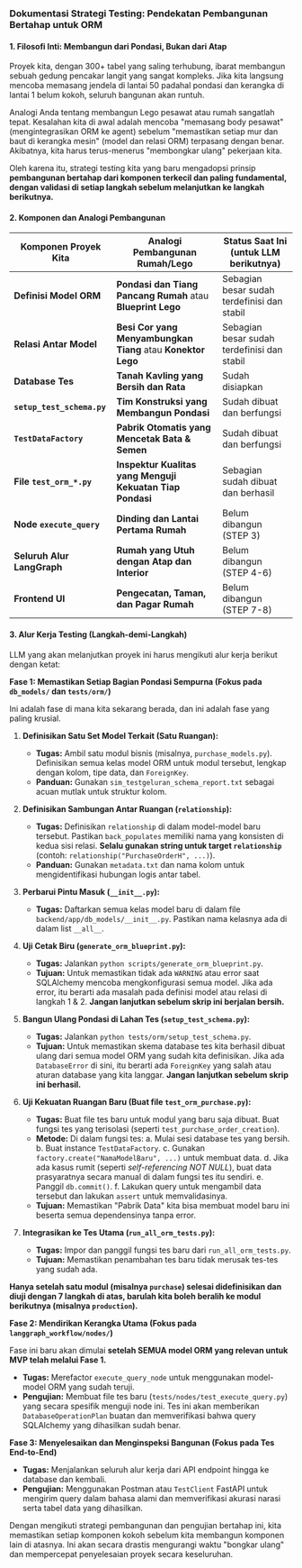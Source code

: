 
### **Dokumentasi Strategi Testing: Pendekatan Pembangunan Bertahap untuk ORM**

#### **1. Filosofi Inti: Membangun dari Pondasi, Bukan dari Atap**

Proyek kita, dengan 300+ tabel yang saling terhubung, ibarat membangun sebuah gedung pencakar langit yang sangat kompleks. Jika kita langsung mencoba memasang jendela di lantai 50 padahal pondasi dan kerangka di lantai 1 belum kokoh, seluruh bangunan akan runtuh.

Analogi Anda tentang membangun Lego pesawat atau rumah sangatlah tepat. Kesalahan kita di awal adalah mencoba "memasang body pesawat" (mengintegrasikan ORM ke agent) sebelum "memastikan setiap mur dan baut di kerangka mesin" (model dan relasi ORM) terpasang dengan benar. Akibatnya, kita harus terus-menerus "membongkar ulang" pekerjaan kita.

Oleh karena itu, strategi testing kita yang baru mengadopsi prinsip **pembangunan bertahap dari komponen terkecil dan paling fundamental, dengan validasi di setiap langkah sebelum melanjutkan ke langkah berikutnya.**

#### **2. Komponen dan Analogi Pembangunan**

| Komponen Proyek Kita        | Analogi Pembangunan Rumah/Lego                             | Status Saat Ini (untuk LLM berikutnya)      |
| --------------------------- | ---------------------------------------------------------- | ------------------------------------------- |
| **Definisi Model ORM**      | **Pondasi dan Tiang Pancang Rumah** atau **Blueprint Lego** | Sebagian besar sudah terdefinisi dan stabil |
| **Relasi Antar Model**      | **Besi Cor yang Menyambungkan Tiang** atau **Konektor Lego** | Sebagian besar sudah terdefinisi dan stabil |
| **Database Tes**            | **Tanah Kavling yang Bersih dan Rata**                     | Sudah disiapkan                               |
| **`setup_test_schema.py`**  | **Tim Konstruksi yang Membangun Pondasi**                  | Sudah dibuat dan berfungsi                 |
| **`TestDataFactory`**       | **Pabrik Otomatis yang Mencetak Bata & Semen**             | Sudah dibuat dan berfungsi                 |
| **File `test_orm_*.py`**    | **Inspektur Kualitas yang Menguji Kekuatan Tiap Pondasi**  | Sebagian sudah dibuat dan berhasil          |
| **Node `execute_query`**    | **Dinding dan Lantai Pertama Rumah**                       | Belum dibangun (STEP 3)                     |
| **Seluruh Alur LangGraph**  | **Rumah yang Utuh dengan Atap dan Interior**               | Belum dibangun (STEP 4-6)                   |
| **Frontend UI**             | **Pengecatan, Taman, dan Pagar Rumah**                     | Belum dibangun (STEP 7-8)                   |

#### **3. Alur Kerja Testing (Langkah-demi-Langkah)**

LLM yang akan melanjutkan proyek ini harus mengikuti alur kerja berikut dengan ketat:

**Fase 1: Memastikan Setiap Bagian Pondasi Sempurna (Fokus pada `db_models/` dan `tests/orm/`)**

Ini adalah fase di mana kita sekarang berada, dan ini adalah fase yang paling krusial.

1.  **Definisikan Satu Set Model Terkait (Satu Ruangan):**
    *   **Tugas:** Ambil satu modul bisnis (misalnya, `purchase_models.py`). Definisikan semua kelas model ORM untuk modul tersebut, lengkap dengan kolom, tipe data, dan `ForeignKey`.
    *   **Panduan:** Gunakan `sim_testgeluran_schema_report.txt` sebagai acuan mutlak untuk struktur kolom.

2.  **Definisikan Sambungan Antar Ruangan (`relationship`):**
    *   **Tugas:** Definisikan `relationship` di dalam model-model baru tersebut. Pastikan `back_populates` memiliki nama yang konsisten di kedua sisi relasi. **Selalu gunakan string untuk target `relationship`** (contoh: `relationship("PurchaseOrderH", ...)`).
    *   **Panduan:** Gunakan `metadata.txt` dan nama kolom untuk mengidentifikasi hubungan logis antar tabel.

3.  **Perbarui Pintu Masuk (`__init__.py`):**
    *   **Tugas:** Daftarkan semua kelas model baru di dalam file `backend/app/db_models/__init__.py`. Pastikan nama kelasnya ada di dalam list `__all__`.

4.  **Uji Cetak Biru (`generate_orm_blueprint.py`):**
    *   **Tugas:** Jalankan `python scripts/generate_orm_blueprint.py`.
    *   **Tujuan:** Untuk memastikan tidak ada `WARNING` atau error saat SQLAlchemy mencoba mengkonfigurasi semua model. Jika ada error, itu berarti ada masalah pada definisi model atau relasi di langkah 1 & 2. **Jangan lanjutkan sebelum skrip ini berjalan bersih.**

5.  **Bangun Ulang Pondasi di Lahan Tes (`setup_test_schema.py`):**
    *   **Tugas:** Jalankan `python tests/orm/setup_test_schema.py`.
    *   **Tujuan:** Untuk memastikan skema database tes kita berhasil dibuat ulang dari semua model ORM yang sudah kita definisikan. Jika ada `DatabaseError` di sini, itu berarti ada `ForeignKey` yang salah atau aturan database yang kita langgar. **Jangan lanjutkan sebelum skrip ini berhasil.**

6.  **Uji Kekuatan Ruangan Baru (Buat file `test_orm_purchase.py`):**
    *   **Tugas:** Buat file tes baru untuk modul yang baru saja dibuat. Buat fungsi tes yang terisolasi (seperti `test_purchase_order_creation`).
    *   **Metode:** Di dalam fungsi tes:
        a.  Mulai sesi database tes yang bersih.
        b.  Buat instance `TestDataFactory`.
        c.  Gunakan `factory.create("NamaModelBaru", ...)` untuk membuat data.
        d.  Jika ada kasus rumit (seperti *self-referencing NOT NULL*), buat data prasyaratnya secara manual di dalam fungsi tes itu sendiri.
        e.  Panggil `db.commit()`.
        f.  Lakukan query untuk mengambil data tersebut dan lakukan `assert` untuk memvalidasinya.
    *   **Tujuan:** Memastikan "Pabrik Data" kita bisa membuat model baru ini beserta semua dependensinya tanpa error.

7.  **Integrasikan ke Tes Utama (`run_all_orm_tests.py`):**
    *   **Tugas:** Impor dan panggil fungsi tes baru dari `run_all_orm_tests.py`.
    *   **Tujuan:** Memastikan penambahan tes baru tidak merusak tes-tes yang sudah ada.

**Hanya setelah satu modul (misalnya `purchase`) selesai didefinisikan dan diuji dengan 7 langkah di atas, barulah kita boleh beralih ke modul berikutnya (misalnya `production`).**

**Fase 2: Mendirikan Kerangka Utama (Fokus pada `langgraph_workflow/nodes/`)**

Fase ini baru akan dimulai **setelah SEMUA model ORM yang relevan untuk MVP telah melalui Fase 1.**

*   **Tugas:** Merefactor `execute_query_node` untuk menggunakan model-model ORM yang sudah teruji.
*   **Pengujian:** Membuat file tes baru (`tests/nodes/test_execute_query.py`) yang secara spesifik menguji node ini. Tes ini akan memberikan `DatabaseOperationPlan` buatan dan memverifikasi bahwa query SQLAlchemy yang dihasilkan sudah benar.

**Fase 3: Menyelesaikan dan Menginspeksi Bangunan (Fokus pada Tes End-to-End)**

*   **Tugas:** Menjalankan seluruh alur kerja dari API endpoint hingga ke database dan kembali.
*   **Pengujian:** Menggunakan Postman atau `TestClient` FastAPI untuk mengirim query dalam bahasa alami dan memverifikasi akurasi narasi serta tabel data yang dihasilkan.

Dengan mengikuti strategi pembangunan dan pengujian bertahap ini, kita memastikan setiap komponen kokoh sebelum kita membangun komponen lain di atasnya. Ini akan secara drastis mengurangi waktu "bongkar ulang" dan mempercepat penyelesaian proyek secara keseluruhan.